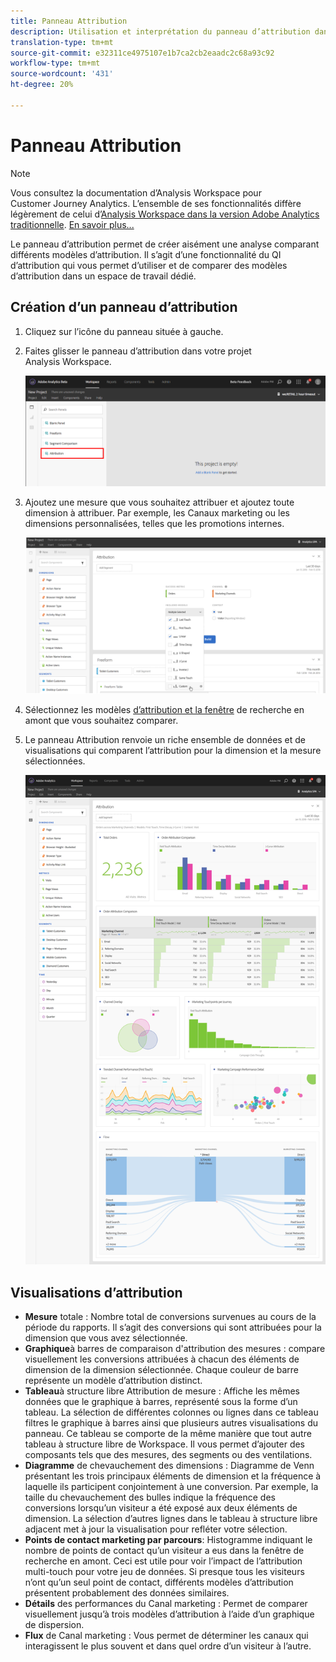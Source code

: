 ```yaml
---
title: Panneau Attribution
description: Utilisation et interprétation du panneau d’attribution dans l’Analysis Workspace.
translation-type: tm+mt
source-git-commit: e32311ce4975107e1b7ca2cb2eaadc2c68a93c92
workflow-type: tm+mt
source-wordcount: '431'
ht-degree: 20%

---
```



# Panneau Attribution

>[!NOTE]
>
>Vous consultez la documentation d’Analysis Workspace pour Customer Journey Analytics. L’ensemble de ses fonctionnalités diffère légèrement de celui d’[Analysis Workspace dans la version Adobe Analytics traditionnelle](https://docs.adobe.com/content/help/fr-FR/analytics/analyze/analysis-workspace/home.html). [En savoir plus...](/help/getting-started/cja-aa.md)

Le panneau d’attribution permet de créer aisément une analyse comparant différents modèles d’attribution. Il s’agit d’une fonctionnalité du QI [](../attribution/overview.md) d’attribution qui vous permet d’utiliser et de comparer des modèles d’attribution dans un espace de travail dédié.

## Création d’un panneau d’attribution

1. Cliquez sur l’icône du panneau située à gauche.
1. Faites glisser le panneau d’attribution dans votre projet Analysis Workspace.

   ![Nouveau panneau d’attribution](assets/Attribution_Panel_1.png)

1. Ajoutez une mesure que vous souhaitez attribuer et ajoutez toute dimension à attribuer. Par exemple, les Canaux marketing ou les dimensions personnalisées, telles que les promotions internes.

   ![Sélectionner une dimension et une mesure](assets/attribution_panel2.png)

1. Sélectionnez les modèles [d’attribution et la fenêtre](../attribution/models.md) de recherche en amont que vous souhaitez comparer.

1. Le panneau Attribution renvoie un riche ensemble de données et de visualisations qui comparent l’attribution pour la dimension et la mesure sélectionnées.

   ![Visualisations d’attribution](assets/attr_panel_vizs.png)

## Visualisations d’attribution

* **Mesure** totale : Nombre total de conversions survenues au cours de la période du rapports. Il s’agit des conversions qui sont attribuées pour la dimension que vous avez sélectionnée.
* **Graphique**&#x200B;à barres de comparaison d&#39;attribution des mesures : compare visuellement les conversions attribuées à chacun des éléments de dimension de la dimension sélectionnée. Chaque couleur de barre représente un modèle d’attribution distinct.
* **Tableau**&#x200B;à structure libre Attribution de mesure : Affiche les mêmes données que le graphique à barres, représenté sous la forme d’un tableau. La sélection de différentes colonnes ou lignes dans ce tableau filtres le graphique à barres ainsi que plusieurs autres visualisations du panneau. Ce tableau se comporte de la même manière que tout autre tableau à structure libre de Workspace. Il vous permet d’ajouter des composants tels que des mesures, des segments ou des ventilations.
* **Diagramme** de chevauchement des dimensions : Diagramme de Venn présentant les trois principaux éléments de dimension et la fréquence à laquelle ils participent conjointement à une conversion. Par exemple, la taille du chevauchement des bulles indique la fréquence des conversions lorsqu’un visiteur a été exposé aux deux éléments de dimension. La sélection d’autres lignes dans le tableau à structure libre adjacent met à jour la visualisation pour refléter votre sélection.
* **Points de contact marketing par parcours**: Histogramme indiquant le nombre de points de contact qu’un visiteur a eus dans la fenêtre de recherche en amont. Ceci est utile pour voir l’impact de l’attribution multi-touch pour votre jeu de données. Si presque tous les visiteurs n’ont qu’un seul point de contact, différents modèles d’attribution présentent probablement des données similaires.
* **Détails** des performances du Canal marketing : Permet de comparer visuellement jusqu’à trois modèles d’attribution à l’aide d’un graphique de dispersion.
* **Flux** de Canal marketing : Vous permet de déterminer les canaux qui interagissent le plus souvent et dans quel ordre d’un visiteur à l’autre.
